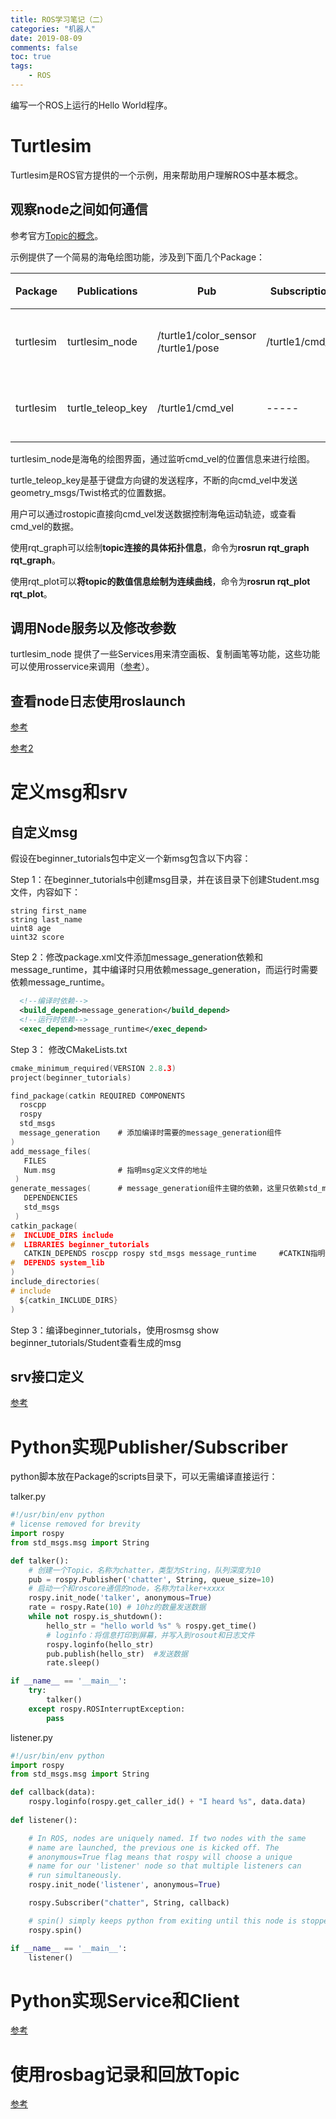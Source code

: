 ```yaml
---
title: ROS学习笔记（二）
categories: "机器人" 
date: 2019-08-09
comments: false
toc: true
tags:
    - ROS
---
```


编写一个ROS上运行的Hello World程序。

<!--more-->

# Turtlesim

Turtlesim是ROS官方提供的一个示例，用来帮助用户理解ROS中基本概念。

## 观察node之间如何通信

参考官方[Topic的概念](http://wiki.ros.org/ROS/Tutorials/UnderstandingTopics)。

示例提供了一个简易的海龟绘图功能，涉及到下面几个Package：

|Package|Publications|Pub|Subscriptions|备注|
|-----|-----|-----|-----|-----|
|turtlesim |turtlesim_node|/turtle1/color_sensor</br>/turtle1/pose</br>|/turtle1/cmd_vel|-----|
|turtlesim|turtle_teleop_key|/turtle1/cmd_vel|-----|-----|

turtlesim_node是海龟的绘图界面，通过监听cmd_vel的位置信息来进行绘图。

turtle_teleop_key是基于键盘方向键的发送程序，不断的向cmd_vel中发送geometry_msgs/Twist格式的位置数据。

用户可以通过rostopic直接向cmd_vel发送数据控制海龟运动轨迹，或查看cmd_vel的数据。

使用rqt_graph可以绘制**topic连接的具体拓扑信息**，命令为**rosrun rqt_graph rqt_graph**。

使用rqt_plot可以**将topic的数值信息绘制为连续曲线**，命令为**rosrun rqt_plot rqt_plot**。

## 调用Node服务以及修改参数
turtlesim_node 提供了一些Services用来清空画板、复制画笔等功能，这些功能可以使用rosservice来调用（[参考](http://wiki.ros.org/ROS/Tutorials/UnderstandingServicesParams)）。

## 查看node日志使用roslaunch

[参考](http://wiki.ros.org/ROS/Tutorials/UsingRqtconsoleRoslaunch)

[参考2](https://www.cnblogs.com/hiram-zhang/p/10393328.html)


# 定义msg和srv

## 自定义msg

假设在beginner_tutorials包中定义一个新msg包含以下内容：

Step 1：在beginner_tutorials中创建msg目录，并在该目录下创建Student.msg文件，内容如下：

```
string first_name
string last_name
uint8 age
uint32 score
```
Step 2：修改package.xml文件添加message_generation依赖和message_runtime，其中编译时只用依赖message_generation，而运行时需要依赖message_runtime。

```xml
  <!--编译时依赖-->
  <build_depend>message_generation</build_depend>
  <!--运行时依赖-->
  <exec_depend>message_runtime</exec_depend>
```
Step 3： 修改CMakeLists.txt

```c
cmake_minimum_required(VERSION 2.8.3)
project(beginner_tutorials)

find_package(catkin REQUIRED COMPONENTS
  roscpp
  rospy
  std_msgs
  message_generation	# 添加编译时需要的message_generation组件
)
add_message_files(
   FILES
   Num.msg				# 指明msg定义文件的地址
 )
generate_messages(		# message_generation组件主键的依赖，这里只依赖std_msgs
   DEPENDENCIES
   std_msgs
 )
catkin_package(
#  INCLUDE_DIRS include
#  LIBRARIES beginner_tutorials
   CATKIN_DEPENDS roscpp rospy std_msgs message_runtime		#CATKIN指明依赖
#  DEPENDS system_lib
)
include_directories(
# include
  ${catkin_INCLUDE_DIRS}
)
```
Step 3：编译beginner_tutorials，使用rosmsg show beginner_tutorials/Student查看生成的msg

## srv接口定义

[参考](http://wiki.ros.org/ROS/Tutorials/CreatingMsgAndSrv)

# Python实现Publisher/Subscriber 

python脚本放在Package的scripts目录下，可以无需编译直接运行：

talker.py
```python
#!/usr/bin/env python
# license removed for brevity
import rospy
from std_msgs.msg import String

def talker():
    # 创建一个Topic，名称为chatter，类型为String，队列深度为10
    pub = rospy.Publisher('chatter', String, queue_size=10) 
    # 启动一个和roscore通信的node，名称为talker+xxxx
    rospy.init_node('talker', anonymous=True)
    rate = rospy.Rate(10) # 10hz的数量发送数据
    while not rospy.is_shutdown():
        hello_str = "hello world %s" % rospy.get_time()
        # loginfo：将信息打印到屏幕，并写入到rosout和日志文件
        rospy.loginfo(hello_str)
        pub.publish(hello_str)  #发送数据
        rate.sleep()

if __name__ == '__main__':
    try:
        talker()
    except rospy.ROSInterruptException:
        pass
```
listener.py
```python
#!/usr/bin/env python
import rospy
from std_msgs.msg import String

def callback(data):
    rospy.loginfo(rospy.get_caller_id() + "I heard %s", data.data)
    
def listener():

    # In ROS, nodes are uniquely named. If two nodes with the same
    # name are launched, the previous one is kicked off. The
    # anonymous=True flag means that rospy will choose a unique
    # name for our 'listener' node so that multiple listeners can
    # run simultaneously.
    rospy.init_node('listener', anonymous=True)

    rospy.Subscriber("chatter", String, callback)

    # spin() simply keeps python from exiting until this node is stopped
    rospy.spin()

if __name__ == '__main__':
    listener()
```

# Python实现Service和Client

[参考](http://wiki.ros.org/ROS/Tutorials/WritingServiceClient%28python%29)


# 使用rosbag记录和回放Topic

[参考](http://wiki.ros.org/ROS/Tutorials/Recording%20and%20playing%20back%20data)